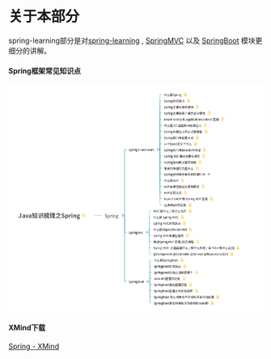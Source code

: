 # 关于本部分

spring-learning部分是对[spring-learning](https://github.com/guang19/framework-learning/blob/dev/spring-learning/SpringFramwork.md)
, [SpringMVC](https://github.com/guang19/framework-learning/blob/dev/springmvc-learning/SpringMVC.md)
以及 [SpringBoot](https://github.com/guang19/framework-learning/blob/dev/springmvc-learning/SpringBoot.md)
模块更细分的讲解。

#### Spring框架常见知识点

![Spring截图](../../img/截图/Spring截图.png)

#### XMind下载

[Spring - XMind](https://github.com/guang19/framework-learning/blob/dev/xmind_file/Spring.xmind)